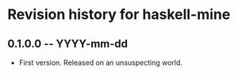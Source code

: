 # Revision history for haskell-mine

## 0.1.0.0  -- YYYY-mm-dd

* First version. Released on an unsuspecting world.
